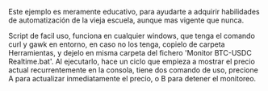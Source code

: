 Este ejemplo es meramente educativo, para ayudarte a adquirir habilidades de automatización de la vieja escuela, aunque mas vigente que nunca.

Script de facil uso, funciona en cualquier windows, que tenga el comando curl y gawk en entorno, en caso no los tenga, 
copielo de carpeta Herramientas, y dejelo en misma carpeta del fichero 'Monitor BTC-USDC Realtime.bat'.
Al ejecutarlo, hace un ciclo que empieza a mostrar el precio actual recurrentemente en la consola,
tiene dos comando de uso, precione A para actualizar inmediatamente el precio, o B para detener el monitoreo.
